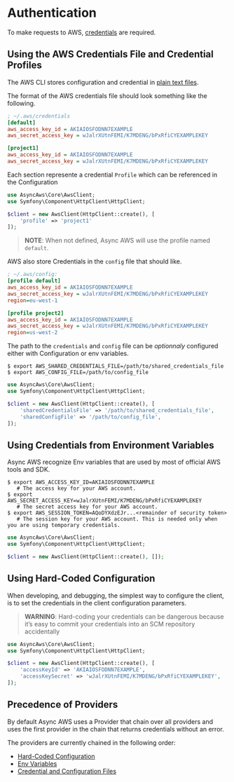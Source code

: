 # Authentication

To make requests to AWS, [credentials](https://docs.aws.amazon.com/IAM/latest/UserGuide/id_credentials_access-keys.html) are required.

## Using the AWS Credentials File and Credential Profiles

The AWS CLI stores configuration and credential in [plain text files](https://docs.aws.amazon.com/cli/latest/userguide/cli-configure-files.html).

The format of the AWS credentials file should look something like the following.

```ini
; ~/.aws/credentials
[default]
aws_access_key_id = AKIAIOSFODNN7EXAMPLE
aws_secret_access_key = wJalrXUtnFEMI/K7MDENG/bPxRfiCYEXAMPLEKEY

[project1]
aws_access_key_id = AKIAIOSFODNN7EXAMPLE
aws_secret_access_key = wJalrXUtnFEMI/K7MDENG/bPxRfiCYEXAMPLEKEY
```

Each section represente a credential `Profile` which can be referenced in the Configuration

```php
use AsyncAws\Core\AwsClient;
use Symfony\Component\HttpClient\HttpClient;

$client = new AwsClient(HttpClient::create(), [
    'profile' => 'project1'
]);
```

> **NOTE**: When not defined, Async AWS will use the profile named `default`.

AWS also store Credentials in the `config` file that should like.

```ini
; ~/.aws/config:
[profile default]
aws_access_key_id = AKIAIOSFODNN7EXAMPLE
aws_secret_access_key = wJalrXUtnFEMI/K7MDENG/bPxRfiCYEXAMPLEKEY
region=eu-west-1

[profile project2]
aws_access_key_id = AKIAIOSFODNN7EXAMPLE
aws_secret_access_key = wJalrXUtnFEMI/K7MDENG/bPxRfiCYEXAMPLEKEY
region=us-west-2
```

The path to the `credentials` and `config` file can be *optionnaly* configured either with Configuration or env variables.

```cli
$ export AWS_SHARED_CREDENTIALS_FILE=/path/to/shared_credentials_file
$ export AWS_CONFIG_FILE=/path/to/config_file
```

```php
use AsyncAws\Core\AwsClient;
use Symfony\Component\HttpClient\HttpClient;

$client = new AwsClient(HttpClient::create(), [
    'sharedCredentialsFile' => '/path/to/shared_credentials_file',
    'sharedConfigFile' => '/path/to/config_file',
]);
```

## Using Credentials from Environment Variables

Async AWS recognize Env variables that are used by most of official AWS tools and SDK.

```cli
$ export AWS_ACCESS_KEY_ID=AKIAIOSFODNN7EXAMPLE
   # The access key for your AWS account.
$ export AWS_SECRET_ACCESS_KEY=wJalrXUtnFEMI/K7MDENG/bPxRfiCYEXAMPLEKEY
   # The secret access key for your AWS account.
$ export AWS_SESSION_TOKEN=AQoDYXdzEJr...<remainder of security token>
   # The session key for your AWS account. This is needed only when you are using temporary credentials.
``` 

```php
use AsyncAws\Core\AwsClient;
use Symfony\Component\HttpClient\HttpClient;

$client = new AwsClient(HttpClient::create(), []);
```

## Using Hard-Coded Configuration

When developing, and debugging, the simplest way to configure the client, is to set the credentials in the 
client configuration parameters.

> **WARNING**: Hard-coding your credentials can be dangerous because it’s easy to commit your credentials into an SCM 
> repository accidentally

```php
use AsyncAws\Core\AwsClient;
use Symfony\Component\HttpClient\HttpClient;

$client = new AwsClient(HttpClient::create(), [
    'accessKeyId' => 'AKIAIOSFODNN7EXAMPLE',
    'accessKeySecret' => 'wJalrXUtnFEMI/K7MDENG/bPxRfiCYEXAMPLEKEY',
]);
```

## Precedence of Providers

By default Async AWS uses a Provider that chain over all providers and uses the first provider in the chain that returns
credentials without an error.

The providers are currently chained in the following order:
 
- [Hard-Coded Configuration](#using-hard-coded-configuration)
- [Env Variables](#using-credentials-from-environment-variables)
- [Credential and Configuration Files](#using-the-aws-credentials-file-and-credential-profiles)
